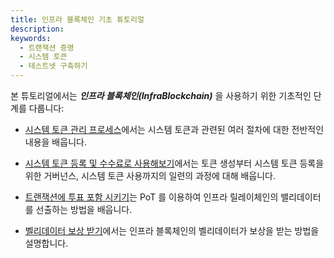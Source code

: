 ```yaml
---
title: 인프라 블록체인 기초 튜토리얼
description:
keywords:
  - 트랜잭션 증명
  - 시스템 토큰
  - 테스트넷 구축하기
---
```


본 튜토리얼에서는 ***인프라 블록체인(InfraBlockchain)*** 을 사용하기 위한 기초적인 단계를 다룹니다:

- [시스템 토큰 관리 프로세스](./how-to-interact-with-system-token)에서는 시스템 토큰과 관련된 여러 절차에 대한 전반적인 내용을 배웁니다.

- [시스템 토큰 등록 및 수수료로 사용해보기](./how-to-pay-transaction-fee)에서는 토큰 생성부터 시스템 토큰 등록을 위한 거버넌스, 시스템 토큰 사용까지의 일련의 과정에 대해 배웁니다.

- [트랜잭션에 투표 포함 시키기](./how-to-vote-with-taav)는 PoT 를 이용하여 인프라 릴레이체인의 밸리데이터를 선출하는 방법을 배웁니다.

- [벨리데이터 보상 받기](./how-to-get-validator-reward)에서는 인프라 블록체인의 벨리데이터가 보상을 받는 방법을 설명합니다.